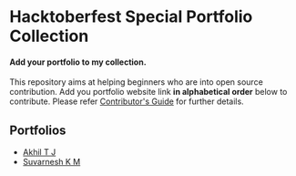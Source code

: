 # Hacktoberfest Special Portfolio Collection

#### Add your portfolio to my collection.
This repository aims at helping beginners who are into open source contribution. Add you portfolio website link **in alphabetical order** below to contribute. Please refer [Contributor's Guide](https://github.com/athiratj/hacktober-special/blob/master/CONTRIBUTING.md) for further details.

## Portfolios 

* [Akhil T J](https://itexpert2572000.github.io/)
* [Suvarnesh K M](https://suvarneshkm.github.io/)
